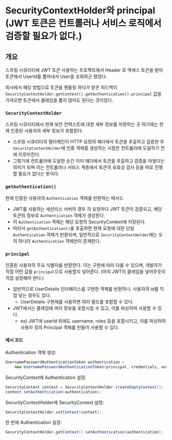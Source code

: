 # SecurityContextHolder와 principal (JWT 토큰은 컨트롤러나 서비스 로직에서 검증할 필요가 없다.)

## 개요
스프링 시큐리티에 JWT 토큰 사용하는 프로젝트에서 Header 로 액세스 토큰을 받아 토큰에서 UserId를 뽑아내서 User을 조회하곤 했었다.

회사에서 해당 방법으로 토큰을 핸들링 하다가 받은 피드백이 `SecurityContextHolder.getContext().getAuthentication().principal` 값을 가져오면 토큰에서 클레임을 뽑지 않아도 된다는 것이었다.

### `SecurityContextHolder`
스프링 시큐리티에서 현재 보안 컨텍스트에 대한 세부 정보를 저장하는 곳 여기에는 현재 인증된 사용자의 세부 정보가 포함된다.
- 스프링 시큐리티의 필터체인이 HTTP 요청의 헤더에서 토큰을 추출하고 검증한 후 `SecurityContextHolder`에 인증 객체를 생성하는 시점은 컨트롤러에 도달하기 전에 이루어진다.
- 그렇기에 컨트롤러에 도달한 순간 이미 헤더에서 토큰을 추출하고 검증을 마쳤다는 의미가 되며 이는 컨트롤러나 서비스 계층에서 토큰의 유효성 검사 등을 따로 진행할 필요가 없다는 뜻이다.

### `getAuthentication()`
현재 인증된 사용자의 `Authentication` 객체를 반환하는 메서드
- JWT를 사용하는 세션리스 서버의 경우 각 요청마다 JWT 토큰이 검증되고, 해당 토큰의 정보로 `Authentication` 객체가 생성된다.
- 이 `Authentication` 객체는 해당 요청의 SecurityContext에 저장된다.
- 따라서 `getAuthentication()`을 호출하면 현재 요청에 대한 단일 `Authentication` 객체가 반환되며, 일반적으로 `SecurityContextHolder`에는 오직 하나의 `Authentication` 객체만이 존재한다.

### `principal`
인증된 사용자의 주요 식별자를 반환한다. 이는 구현에 따라 다를 수 있으며, 개발자가 직접 어떤 값을 `principal`으로 사용할지 넣어준다. (마치 JWT의 클레임을 넣어주듯이 직접 설정해야 한다.)
- 일반적으로 UserDetails 인터페이스를 구현한 객체를 반환하나, 사용자의 id를 직접 넣는 경우도 있다.
  - UserDetails 구현체를 사용하면 여러 필드를 포함할 수 있다.
- JWT에서는 클레임에 여러 정보를 포함시킬 수 있고, 이를 파싱하여 사용할 수 있다.
  - ex) JWT에 userId 외에도 username, roles 등을 포함시키고, 이를 파싱하여 사용자 정의 Principal 객체를 만들어 사용할 수 있다.

#### 예시 코드
Authentication 객체 생성:
```java
UsernamePasswordAuthenticationToken authentication = 
    new UsernamePasswordAuthenticationToken(principal, credentials, authorities);
```

SecurityContext에 Authentication 설정:
```java
SecurityContext context = SecurityContextHolder.createEmptyContext();
context.setAuthentication(authentication);
```

SecurityContextHolder에 SecurityContext 설정:
```java
SecurityContextHolder.setContext(context);
```

한 번에 Authentication 설정:
```java
SecurityContextHolder.getContext().setAuthentication(authentication);
```
